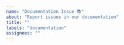 ```yaml
---
name: "Documentation Issue 📚"
about: "Report issues in our documentation"
title: ""
labels: "documentation"
assignees: ""
---
```


<!-- Briefly describe which document needs to be corrected and why. -->
